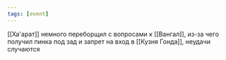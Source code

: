 ```yaml
---
tags: [event]
---
```


[[Ха'арат]] немного переборщил с вопросами к [[Вангал]], из-за чего получил пинка под зад и запрет на вход в [[Кузня Гонда]], неудачи случаются

